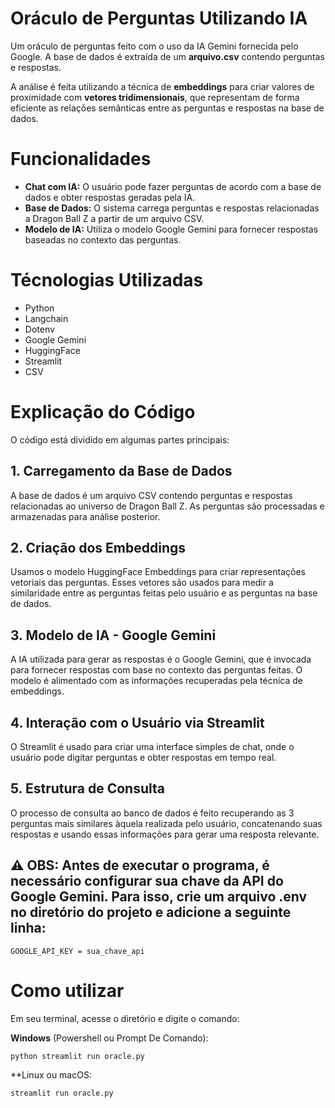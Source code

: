 # Oráculo de Perguntas Utilizando IA
 Um oráculo de perguntas feito com o uso da IA Gemini fornecida pelo Google. A base de dados é extraída de um **arquivo.csv** contendo perguntas e respostas.
 
 A análise é feita utilizando a técnica de **embeddings** para criar valores de proximidade com **vetores tridimensionais**, que representam de forma eficiente as relações semânticas entre as perguntas e respostas na base de dados.  

# Funcionalidades
- **Chat com IA:** O usuário pode fazer perguntas de acordo com a base de dados e obter respostas geradas pela IA.
- **Base de Dados:** O sistema carrega perguntas e respostas relacionadas a Dragon Ball Z a partir de um arquivo CSV.
- **Modelo de IA:** Utiliza o modelo Google Gemini para fornecer respostas baseadas no contexto das perguntas.

# Técnologias Utilizadas
- Python
- Langchain
- Dotenv
- Google Gemini
- HuggingFace
- Streamlit
- CSV

# Explicação do Código
O código está dividido em algumas partes principais:

## 1. Carregamento da Base de Dados
A base de dados é um arquivo CSV contendo perguntas e respostas relacionadas ao universo de Dragon Ball Z. As perguntas são processadas e armazenadas para análise posterior.
## 2. Criação dos Embeddings
Usamos o modelo HuggingFace Embeddings para criar representações vetoriais das perguntas. Esses vetores são usados para medir a similaridade entre as perguntas feitas pelo usuário e as perguntas na base de dados.
## 3. Modelo de IA - Google Gemini
A IA utilizada para gerar as respostas é o Google Gemini, que é invocada para fornecer respostas com base no contexto das perguntas feitas. O modelo é alimentado com as informações recuperadas pela técnica de embeddings.
## 4. Interação com o Usuário via Streamlit
O Streamlit é usado para criar uma interface simples de chat, onde o usuário pode digitar perguntas e obter respostas em tempo real.
## 5. Estrutura de Consulta
O processo de consulta ao banco de dados é feito recuperando as 3 perguntas mais similares àquela realizada pelo usuário, concatenando suas respostas e usando essas informações para gerar uma resposta relevante.


## ⚠️ OBS: Antes de executar o programa, é necessário configurar sua chave da API do Google Gemini. Para isso, crie um arquivo .env no diretório do projeto e adicione a seguinte linha:
```
GOOGLE_API_KEY = sua_chave_api
```
# Como utilizar

Em seu terminal, acesse o diretório e digite o comando:

**Windows** (Powershell ou Prompt De Comando):  
```
python streamlit run oracle.py
```
**Linux ou macOS:  
```
streamlit run oracle.py
```
